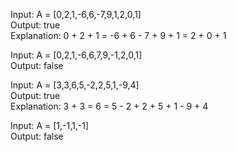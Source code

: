 Input: A = [0,2,1,-6,6,-7,9,1,2,0,1]  
Output: true  
Explanation: 0 + 2 + 1 = -6 + 6 - 7 + 9 + 1 = 2 + 0 + 1  

Input: A = [0,2,1,-6,6,7,9,-1,2,0,1]  
Output: false  

Input: A = [3,3,6,5,-2,2,5,1,-9,4]  
Output: true  
Explanation: 3 + 3 = 6 = 5 - 2 + 2 + 5 + 1 - 9 + 4  

Input: A = [1,-1,1,-1]  
Output: false  